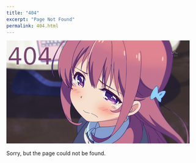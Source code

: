 ```yaml
---
title: "404"
excerpt: "Page Not Found"
permalink: 404.html
---
```


<img src="./assets/404.png" />

Sorry, but the page could not be found.
